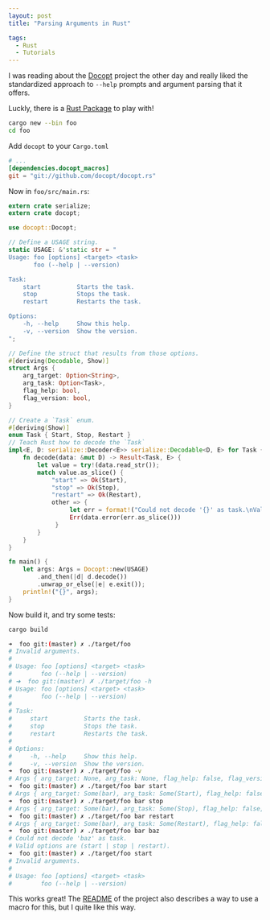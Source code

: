 ```yaml
---
layout: post
title: "Parsing Arguments in Rust"

tags:
  - Rust
  - Tutorials
---
```


I was reading about the [Docopt](http://docopt.org/) project the other day and really liked the standardized approach to `--help` prompts and argument parsing that it offers.

Luckly, there is a [Rust Package](https://github.com/docopt/docopt.rs) to play with!

```bash
cargo new --bin foo
cd foo
```

Add `docopt` to your `Cargo.toml`

```toml
# ...
[dependencies.docopt_macros]
git = "git://github.com/docopt/docopt.rs"
```

Now in `foo/src/main.rs`:

```rust
extern crate serialize;
extern crate docopt;

use docopt::Docopt;

// Define a USAGE string.
static USAGE: &'static str = "
Usage: foo [options] <target> <task>
       foo (--help | --version)

Task:
    start          Starts the task.
    stop           Stops the task.
    restart        Restarts the task.

Options:
    -h, --help     Show this help.
    -v, --version  Show the version.
";

// Define the struct that results from those options.
#[deriving(Decodable, Show)]
struct Args {
    arg_target: Option<String>,
    arg_task: Option<Task>,
    flag_help: bool,
    flag_version: bool,
}

// Create a `Task` enum.
#[deriving(Show)]
enum Task { Start, Stop, Restart }
// Teach Rust how to decode the `Task`
impl<E, D: serialize::Decoder<E>> serialize::Decodable<D, E> for Task {
    fn decode(data: &mut D) -> Result<Task, E> {
        let value = try!(data.read_str());
        match value.as_slice() {
            "start" => Ok(Start),
            "stop" => Ok(Stop),
            "restart" => Ok(Restart),
            other => {
                 let err = format!("Could not decode '{}' as task.\nValid options are (start | stop | restart).", other);
                 Err(data.error(err.as_slice()))
             }
        }
    }
}

fn main() {
    let args: Args = Docopt::new(USAGE)
        .and_then(|d| d.decode())
        .unwrap_or_else(|e| e.exit());
    println!("{}", args);
}
```

Now build it, and try some tests:

```bash
cargo build
```

```bash
➜  foo git:(master) ✗ ./target/foo
# Invalid arguments.
#
# Usage: foo [options] <target> <task>
#        foo (--help | --version)
# ➜  foo git:(master) ✗ ./target/foo -h
# Usage: foo [options] <target> <task>
#        foo (--help | --version)
#
# Task:
#     start          Starts the task.
#     stop           Stops the task.
#     restart        Restarts the task.
#
# Options:
#     -h, --help     Show this help.
#     -v, --version  Show the version.
➜  foo git:(master) ✗ ./target/foo -v
# Args { arg_target: None, arg_task: None, flag_help: false, flag_version: true }
➜  foo git:(master) ✗ ./target/foo bar start
# Args { arg_target: Some(bar), arg_task: Some(Start), flag_help: false, flag_version: false }
➜  foo git:(master) ✗ ./target/foo bar stop
# Args { arg_target: Some(bar), arg_task: Some(Stop), flag_help: false, flag_version: false }
➜  foo git:(master) ✗ ./target/foo bar restart
# Args { arg_target: Some(bar), arg_task: Some(Restart), flag_help: false, flag_version: false }
➜  foo git:(master) ✗ ./target/foo bar baz
# Could not decode 'baz' as task.
# Valid options are (start | stop | restart).
➜  foo git:(master) ✗ ./target/foo start
# Invalid arguments.
#
# Usage: foo [options] <target> <task>
#        foo (--help | --version)
```

This works great! The [README](https://github.com/docopt/docopt.rs) of the project also describes a way to use a macro for this, but I quite like this way.
